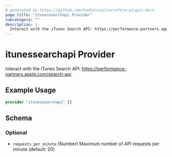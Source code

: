 ```yaml
---
# generated by https://github.com/hashicorp/terraform-plugin-docs
page_title: "itunessearchapi Provider"
subcategory: ""
description: |-
  Interact with the iTunes Search API: https://performance-partners.apple.com/search-api.
---
```


# itunessearchapi Provider

Interact with the iTunes Search API: https://performance-partners.apple.com/search-api.

## Example Usage

```terraform
provider "itunessearchapi" {}
```

<!-- schema generated by tfplugindocs -->
## Schema

### Optional

- `requests_per_minute` (Number) Maximum number of API requests per minute (default: 20)
